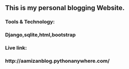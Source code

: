 ## This is my personal blogging Website.
<h3>Tools & Technology:<h3>
<p>Django,sqlite,html,bootstrap</p>
<h3>Live link:<h3>
http://aamizanblog.pythonanywhere.com/
